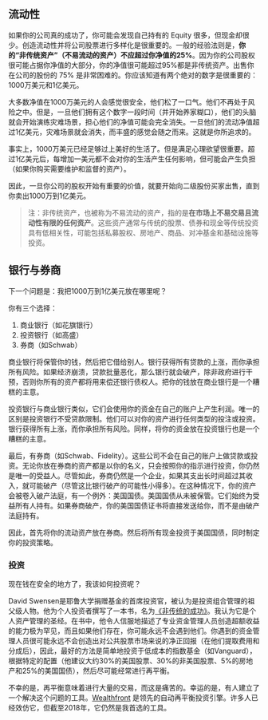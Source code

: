 

## 流动性

如果你的公司真的成功了，你可能会发现自己持有的 Equity 很多，但现金却很少。创造流动性并将公司股票进行多样化是很重要的。一般的经验法则是，**你的“非传统资产”（不易流动的资产）不应超过你净值的25%**。因为你的公司股权很可能占据你净值的大部分，你的净值很可能超过95%都是非传统资产。出售你在公司的股份的 75% 是非常困难的。你应该知道有两个绝对的数字是很重要的：1000万美元和1亿美元。

大多数净值在1000万美元的人会感觉很安全，他们松了一口气。他们不再处于风险之中。但是，一旦他们拥有这个数字一段时间（并开始养家糊口），他们的头脑就会开始演练灾难场景，担心他们的净值可能会完全消失。一旦他们的流动净值超过1亿美元，灾难场景就会消失，而丰盛的感觉会随之而来。这就是你所追求的。

事实上，1000万美元已经足够过上美好的生活了。但是满足心理欲望很重要。超过1亿美元后，每增加一美元都不会对你的生活产生任何影响，但可能会产生负担（如果你购买需要维护和监督的资产）。

因此，一旦你公司的股权开始有重要的价值，就要开始向二级股份买家出售，直到你卖出1000万到1亿美元。

> 注：非传统资产，也被称为不易流动的资产，指的是**在市场上不易交易且流动性有限的任何资产**。这些资产通常与传统的股票、债券和现金等传统投资具有低相关性，可能包括私募股权、房地产、商品、对冲基金和基础设施等投资。

## 银行与券商

下一个问题是：我把1000万到1亿美元放在哪里呢？

你有三个选择：

1. 商业银行（如花旗银行）
2. 投资银行（如高盛）
3. 券商（如Schwab）

商业银行将保管你的钱，然后把它借给别人。银行获得所有贷款的上涨，而你承担所有风险。如果经济崩溃，贷款批量恶化，那么银行就会破产，除非政府进行干预，否则你所有的资产都将用来偿还银行债权人。把你的钱放在商业银行是一个糟糕的主意。

投资银行与商业银行类似，它们会使用你的资金在自己的账户上产生利润。唯一的区别是投资银行不受贷款限制。他们可以对你的资产进行任何类型的投注或投资。银行获得所有上涨，而你承担所有风险。同样，将你的资金放在投资银行也是一个糟糕的主意。

最后，有券商（如Schwab、Fidelity）。这些公司不会在自己的账户上做贷款或投资。无论你放在券商的资产都是以你的名义，只会按照你的指示进行投资，你仍然是唯一的受益人。尽管如此，券商仍然是一个企业，如果其支出长时间超过其收入，就可能破产（尽管这比银行破产的可能性小得多）。在这种情况下，你的资产会被卷入破产法庭，有一个例外：美国国债。美国国债从未被保管。它们始终为受益所有人持有。如果券商破产，你的美国国债证书将直接发送给你，而不是由破产法庭持有。

因此，首先将你的流动资产放在券商。然后将所有现金投资于美国国债，同时制定你的投资策略。

### 投资

现在钱在安全的地方了，我该如何投资呢？

David Swensen是耶鲁大学捐赠基金的首席投资官，被认为是投资组合管理的祖父级人物。他为个人投资者撰写了一本书，名为[《非传统的成功》](https://smile.amazon.com/Unconventional-Success-Fundamental-Approach-Investment/dp/0743228383/ref=sr_1_1?ie=UTF8&qid=1528132154&sr=8-1&keywords=david+swensen+unconventional+success)。我认为它是个人资产管理的圣经。在书中，他令人信服地描述了专业资金管理人员创造超额收益的能力极为罕见，而且如果他们存在，你可能永远不会遇到他们。你遇到的资金管理人员很可能永远不会创造出对公共股票市场来说的净正回报（在他们提取费用和分成后），因此，最好的方法是简单地投资于低成本的指数基金（如Vanguard），根据特定的配置（他建议大约30%的美国股票、30%的非美国股票、5%的房地产和25%的美国国债），然后尽可能经常进行再平衡。

不幸的是，再平衡意味着进行大量的交易，而这是痛苦的。幸运的是，有人建立了一个解决这个问题的工具。[Wealthfront](https://www.wealthfront.com/) 是领先的自动再平衡投资引擎。许多人已经效仿它，但截至2018年，它仍然是我首选的工具。